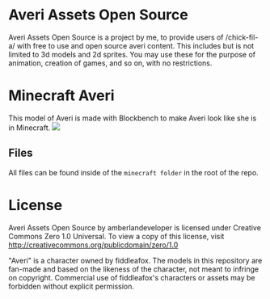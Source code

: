 # Averi Assets Open Source

Averi Assets Open Source is a project by me, to provide users of /chick-fil-a/ with free to use and open source averi content. This includes but is not limited to 3d models and 2d sprites. You may use these for the purpose of animation, creation of games, and so on, with no restrictions.

# Minecraft Averi
This model of Averi is made with Blockbench to make Averi look like she is in Minecraft. ![](./minecraft.gif) 

## Files
All files can be found inside of the ``minecraft folder`` in the root of the repo.

# License
Averi Assets Open Source by amberlandeveloper is licensed under Creative Commons Zero 1.0 Universal. To view a copy of this license, visit http://creativecommons.org/publicdomain/zero/1.0

"Averi" is a character owned by fiddleafox. The models in this repository are fan-made and based on the likeness of the character, not meant to infringe on copyright. Commercial use of fiddleafox's characters or assets may be forbidden without explicit permission. 
